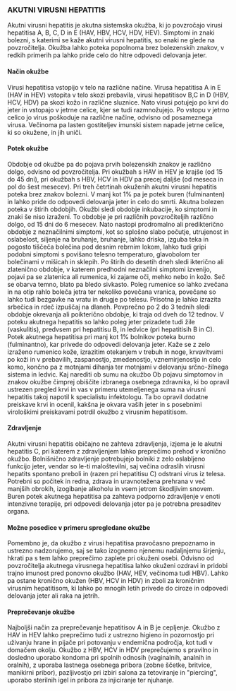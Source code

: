 ### AKUTNI VIRUSNI HEPATITIS
 
Akutni virusni hepatitis je akutna sistemska okužba, ki jo povzročajo virusi hepatitisa A, B, C, D in E (HAV, HBV, HCV, HDV, HEV). Simptomi in znaki bolezni, s katerimi se kaže akutni virusni hepatitis, so enaki ne glede na povzročitelja. Okužba lahko poteka popolnoma brez bolezenskih znakov, v redkih primerih pa lahko pride celo do hitre odpovedi delovanja jeter.
 
#### Način okužbe
Virusi hepatitisa vstopijo v telo na različne načine. Virusa hepatitisa A in E (HAV in HEV) vstopita v telo skozi prebavila, virusi hepatitisov B,C in D (HBV, HCV, HDV) pa skozi kožo in različne sluznice. Nato virusi potujejo po krvi do jeter in vstopajo v jetrne celice, kjer se tudi razmnožujejo. Po vstopu v jetrno celico jo virus poškoduje na različne načine, odvisno od posameznega virusa. Večinoma pa lasten gostiteljev imunski sistem napade jetrne celice, ki so okužene, in jih uniči.
 
#### Potek okužbe
Obdobje od okužbe pa do pojava prvih bolezenskih znakov je različno dolgo, odvisno od povzročitelja. Pri okužbah s HAV in HEV je krajše (od 15 do 45 dni), pri okužbah s HBV, HCV in HDV pa precej daljše (od meseca in pol do šest mesecev). Pri treh četrtinah okuženih akutni virusni hepatitis poteka brez znakov bolezni. V manj kot 1% pa je potek buren (fulminanten) in lahko pride do odpovedi delovanja jeter in celo do smrti.
Akutna bolezen poteka v štirih obdobjih. Okužbi sledi obdobje inkubacije, ko simptomi in znaki še niso izraženi. To obdobje je pri različnih povzročiteljih različno dolgo, od 15 dni do 6 mesecev. Nato nastopi prodromalno ali predikterično obdobje z neznačilnimi simptomi, kot so splošno slabo počutje, utrujenost in oslabelost, siljenje na bruhanje, bruhanje, lahko driska, izguba teka in pogosto tiščeča bolečina pod desnim rebrnim lokom, lahko tudi gripi podobni simptomi s povišano telesno temperaturo, glavobolom ter bolečinami v mišicah in sklepih. Po štirih do desetih dneh sledi ikterično ali zlatenično obdobje, v katerem predhodni neznačilni simptomi izvenijo, pojavi pa se zlatenica ali rumenica, ki zajame oči, mehko nebo in kožo. Seč se obarva temno, blato pa bledo sivkasto. Poleg rumenice so lahko zvečana in na otip rahlo boleča jetra ter nekoliko povečana vranica, povečane so lahko tudi bezgavke na vratu in drugje po telesu. Prisotna je lahko izrazita srbečica in rdeč izpuščaj na dlaneh. Povprečno po 2 do 3 tednih sledi obdobje okrevanja ali poikterično obdobje, ki traja od dveh do 12 tednov.
V poteku akutnega hepatitis so lahko poleg jeter prizadete tudi žile (vaskulitis), predvsem pri hepatitisu B, in ledvice (pri hepatitisih B in C).
Potek akutnega hepatitisa pri manj kot 1% bolnikov poteka burno (fulminantno), kar privede do odpovedi delovanja jeter. Kaže se z zelo izraženo rumenico kože, izrazitim otekanjem v trebuh in noge, krvavitvami po koži in v prebavilih, zaspanostjo, zmedenostjo, vznemirjenostjo in celo komo, končno pa z motnjami dihanja ter motnjami v delovanju srčno-žilnega sistema in ledvic.
Kaj narediti ob sumu na okužbo
Ob pojavu simptomov in znakov okužbe čimprej obiščite izbranega osebnega zdravnika, ki bo opravil ustrezen pregled krvi in vas v primeru utemeljenega suma na virusni hepatitis takoj napotil k specialistu infektologu. Ta bo opravil dodatne preiskave krvi in ocenil, kakšna je okvara vaših jeter in s posebnimi virološkimi preiskavami potrdil okužbo z virusnim hepatitisom.
 
#### Zdravljenje
Akutni virusni hepatitis običajno ne zahteva zdravljenja, izjema je le akutni hepatitis C, pri katerem z zdravljenjem lahko preprečimo prehod v kronično okužbo.  Bolnišnično zdravljenje potrebujejo bolniki z zelo oslabljeno funkcijo jeter, vendar so le-ti maloštevilni,  saj večina odraslih virusni hepatits spontano preboli in (razen pri hepatitisu C) odstrani virus iz telesa. Potrebni so počitek in redna, zdrava in uravnotežena prehrana v več manjših obrokih, izogibanje alkoholu in vsem jetrom škodljivim snovem. Buren potek akutnega hepatitisa pa zahteva podporno zdravljenje v enoti intenzivne terapije, pri odpovedi delovanja jeter pa je potrebna presaditev organa.
 
#### Možne posedice v primeru spregledane okužbe
Pomembno je, da okužbo z virusi hepatitisa pravočasno prepoznamo in ustrezno nadzorujemo, saj se tako izognemo njenemu nadaljnjemu širjenju, hkrati pa s tem lahko preprečimo zaplete pri okuženi osebi. Odvisno od povzročitelja akutnega virusnega hepatitisa lahko okuženi ozdravi in pridobi trajno imunost pred ponovno okužbo (HAV, HEV, večinoma tudi HBV).  Lahko pa ostane kronično okužen (HBV, HCV in HDV) in zboli za kroničnim virusnim hepatitisom, ki lahko po mnogih letih privede do ciroze in odpovedi delovanja jeter ali raka na jetrih. 
 
#### Preprečevanje okužbe
Najboljši način za preprečevanje hepatitisov A in B je cepljenje. Okužbo z HAV in HEV lahko preprečimo tudi z ustrezno higieno in pozornostjo pri uživanju hrane in pijače pri potovanju v endemična področja, kot tudi v domačem okolju.
Okužbo z HBV, HCV in HDV preprečujemo s pravilno in dosledno uporabo kondoma pri spolnih odnosih (vaginalnih, analnih in oralnih), z uporaba lastnega osebnega pribora (zobne ščetke, britvice, manikirni pribor), pazljivostjo pri izbiri salona za tetoviranje in "piercing", uporabo sterilnih igel in pribora za injiciranje ter njuhanje.
